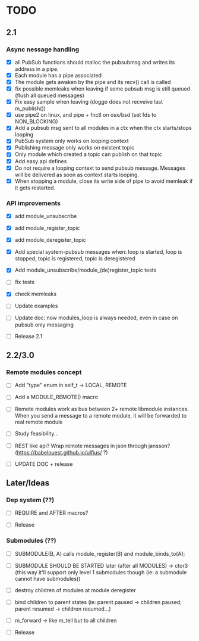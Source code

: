 # TODO

## 2.1

### Async nessage handling

- [x] all PubSub functions should malloc the pubsubmsg and writes its address in a pipe.
- [x] Each module has a pipe associated
- [x] The module gets awaken by the pipe and its recv() call is called
- [x] fix possible memleaks when leaving if some pubsub msg is still queued (flush all queued messages)
- [x] Fix easy sample when leaving (doggo does not recveive last m_publish())
- [x] use pipe2 on linux, and pipe + fnctl on osx/bsd (set fds to NON_BLOCKING)
- [x] Add a pubsub msg sent to all modules in a ctx when the ctx starts/stops looping
- [x] PubSub system only works on looping context
- [x] Publishing message only works on existent topic
- [x] Only module which created a topic can publish on that topic
- [x] Add easy api defines
- [x] Do not require a looping context to send pubsub message. Messages will be delivered as soon as context starts looping.
- [x] When stopping a module, close its write side of pipe to avoid memleak if it gets restarted.

### API improvements

- [x] add module_unsubscribe
- [x] add module_register_topic 
- [x] add module_deregister_topic

- [x] Add special system-pubsub messages when: loop is started, loop is stopped, topic is registered, topic is deregistered

- [x] Add module_unsubscribe/module_(de)register_topic tests
- [ ] fix tests
- [x] check memleaks

- [ ] Update examples
- [ ] Update doc: now modules_loop is always needed, even in case on pubsub only messaging

- [ ] Release 2.1

## 2.2/3.0

### Remote modules concept

- [ ] Add "type" enum in self_t -> LOCAL, REMOTE
- [ ] Add a MODULE_REMOTE() macro
- [ ] Remote modules work as bus between 2+ remote libmodule instances. When you send a message to a remote module, it will be forwarded to real remote module
- [ ] Study feasibility...
- [ ] REST like api? Wrap remote messages in json through jansson? (https://babelouest.github.io/ulfius/ ?)

- [ ] UPDATE DOC + release

## Later/Ideas

### Dep system (??)

- [ ] REQUIRE and AFTER macros?

- [ ] Release

### Submodules (??)

- [ ] SUBMODULE(B, A) calls module_register(B) and module_binds_to(A);
- [ ] SUBMODULE SHOULD BE STARTED later (after all MODULES) -> ctor3 (this way it'll support only level 1 submodules though (ie: a submodule cannot have submodules))
- [ ] destroy children of modules at module deregister
- [ ] bind children to parent states (ie: parent paused -> children paused; parent resumed -> children resumed...)
- [ ] m_forward -> like m_tell but to all children

- [ ] Release
